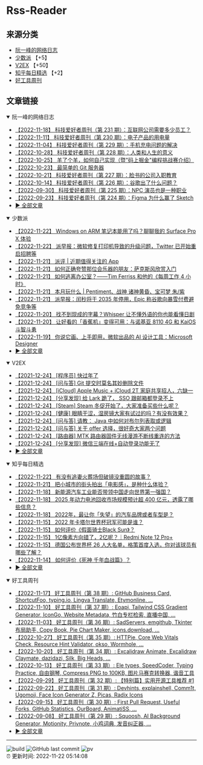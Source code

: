 # Rss-Reader

## 来源分类

* [阮一峰的网络日志](#阮一峰的网络日志)
* [少数派](#少数派) 【+5】
* [V2EX](#V2EX) 【+50】
* [知乎每日精选](#知乎每日精选) 【+2】
* [好工具周刊](#好工具周刊)

## 文章链接

<details open>
    <summary id="阮一峰的网络日志">
     阮一峰的网络日志
    </summary>


* [【2022-11-18】 科技爱好者周刊（第 231 期）：互联网公司需要多少员工？](http://www.ruanyifeng.com/blog/2022/11/weekly-issue-231.html)
* [【2022-11-11】 科技爱好者周刊（第 230 期）：电子产品的用电量](http://www.ruanyifeng.com/blog/2022/11/weekly-issue-230.html)
* [【2022-11-04】 科技爱好者周刊（第 229 期）：手机充电问题的解决](http://www.ruanyifeng.com/blog/2022/11/weekly-issue-229.html)
* [【2022-10-28】 科技爱好者周刊（第 228 期）：人类和人生的意义](http://www.ruanyifeng.com/blog/2022/10/weekly-issue-228.html)
* [【2022-10-25】 羊了个羊，如何自己实现（暨"码上掘金"编程挑战赛介绍）](http://www.ruanyifeng.com/blog/2022/10/sheep-n-sheep.html)
* [【2022-10-23】 最简单的 Git 服务器](http://www.ruanyifeng.com/blog/2022/10/git-server.html)
* [【2022-10-21】 科技爱好者周刊（第 227 期）：脸书的公司入职教育](http://www.ruanyifeng.com/blog/2022/10/weekly-issue-227.html)
* [【2022-10-14】 科技爱好者周刊（第 226 期）：谷歌出了什么问题？](http://www.ruanyifeng.com/blog/2022/10/weekly-issue-226.html)
* [【2022-09-30】 科技爱好者周刊（第 225 期）：NPC 演员也是一种职业](http://www.ruanyifeng.com/blog/2022/09/weekly-issue-225.html)
* [【2022-09-23】 科技爱好者周刊（第 224 期）：Figma 为什么赢了 Sketch](http://www.ruanyifeng.com/blog/2022/09/weekly-issue-224.html)
* [:arrow_forward: 全部文章](data/阮一峰的网络日志.md)
</details>

<details open>
    <summary id="少数派">
     少数派
    </summary>


* [【2022-11-22】 Windows on ARM 笔记本能用了吗？聊聊我的 Surface Pro X 体验](https://sspai.com/post/76849)
* [【2022-11-22】 派早报：微软修复打印机导致的升级问题，Twitter 已开始重启招聘等](https://sspai.com/post/76926)
* [【2022-11-21】 派评 | 近期值得关注的 App](https://sspai.com/post/76918)
* [【2022-11-21】 如何正确夸赞那位会乐器的朋友：萨克斯风欣赏入门](https://sspai.com/post/76915)
* [【2022-11-21】 如何逃离办公室？——Tim Ferriss 和他的《每周工作 4 小时》](https://sspai.com/prime/story/vol1-four-hour-work-week)
* [【2022-11-21】 本月玩什么 | Pentiment、战神 诸神黄昏、宝可梦 朱/紫](https://sspai.com/post/76900)
* [【2022-11-21】 派早报：闰秒将于 2035 年停用，Epic 称谷歌向暴雪付费避免竞争等](https://sspai.com/post/76903)
* [【2022-11-20】 找不到现成的字幕？Whisper 让不懂外语的你也能看懂日剧](https://sspai.com/post/76899)
* [【2022-11-20】 让好看的「香蕉机」变得可用：与诺基亚 8110 4G 和 KaiOS 斗智斗勇](https://sspai.com/post/76898)
* [【2022-11-19】 你说它画、上手即用，微软出品的 AI 设计工具：Microsoft Designer](https://sspai.com/post/76895)
* [:arrow_forward: 全部文章](data/少数派.md)
</details>

<details open>
    <summary id="V2EX">
     V2EX
    </summary>


* [【2021-12-24】 [程序员] 快过年了](https://www.v2ex.com/t/824201)
* [【2021-12-24】 [问与答] Git 提交时莫名其妙删除文件](https://www.v2ex.com/t/824200)
* [【2021-12-24】 [iCloud] Apple Music + iCloud 2T 家庭共享招人，六缺一](https://www.v2ex.com/t/824199)
* [【2021-12-24】 [分享发现] 给 Lark 跪了， SSO 跟邮箱都登录不上](https://www.v2ex.com/t/824198)
* [【2021-12-24】 [Steam] Steam 冬促开始了，大家准备买些什么呢？](https://www.v2ex.com/t/824197)
* [【2021-12-24】 [健康] 眼睛干涩，湿房镜大家有试过的吗？有没有效果？](https://www.v2ex.com/t/824196)
* [【2021-12-24】 [问与答] 请教： Java 中如何对布尔列表取或逻辑](https://www.v2ex.com/t/824194)
* [【2021-12-24】 [问与答] 关于 offer 选择，很好奇大家两个问题](https://www.v2ex.com/t/824192)
* [【2021-12-24】 [路由器] MTK 路由器固件无线漫游不断线重连的方法](https://www.v2ex.com/t/824191)
* [【2021-12-24】 [分享发现] 微信三端在线+自动登录功能无了](https://www.v2ex.com/t/824190)
* [:arrow_forward: 全部文章](data/V2EX.md)
</details>

<details open>
    <summary id="知乎每日精选">
     知乎每日精选
    </summary>


* [【2022-11-22】 有没有追妻火葬场但破镜没重圆的故事？](http://www.zhihu.com/question/497122453/answer/2738463953?utm_campaign=rss&utm_medium=rss&utm_source=rss&utm_content=title)
* [【2022-11-21】 把小城市的街头拍出「电影感」，是种什么体验？](http://www.zhihu.com/question/567250476/answer/2767740253?utm_campaign=rss&utm_medium=rss&utm_source=rss&utm_content=title)
* [【2022-11-18】 新能源汽车工业能否带领中国走向世界第一强国？](http://www.zhihu.com/question/515337233/answer/2756568238?utm_campaign=rss&utm_medium=rss&utm_source=rss&utm_content=title)
* [【2022-11-18】 2025 年动力电池回收市场规模预计超 400 亿元，透露了哪些信息？](http://www.zhihu.com/question/543591712/answer/2751572021?utm_campaign=rss&utm_medium=rss&utm_source=rss&utm_content=title)
* [【2022-11-18】 2022年，最让你「失望」的汽车品牌或者车型是？](http://www.zhihu.com/question/563746375/answer/2740822158?utm_campaign=rss&utm_medium=rss&utm_source=rss&utm_content=title)
* [【2022-11-15】 2022 年卡塔尔世界杯冠军可能是谁？](http://www.zhihu.com/question/510506351/answer/2750342659?utm_campaign=rss&utm_medium=rss&utm_source=rss&utm_content=title)
* [【2022-11-15】 如何评价《假面骑士Black Sun》？](http://www.zhihu.com/question/494129001/answer/2738226815?utm_campaign=rss&utm_medium=rss&utm_source=rss&utm_content=title)
* [【2022-11-15】 1亿像素方向错了，2亿呢？｜Redmi Note 12 Pro+](http://zhuanlan.zhihu.com/p/583455065?utm_campaign=rss&utm_medium=rss&utm_source=rss&utm_content=title)
* [【2022-11-15】 德国公布世界杯 26 人大名单，格策首度入选，你对该球员有哪些了解？](http://www.zhihu.com/question/565852485/answer/2757321596?utm_campaign=rss&utm_medium=rss&utm_source=rss&utm_content=title)
* [【2022-11-14】 如何评价《死神 千年血战篇》？](http://www.zhihu.com/question/322966257/answer/2754420406?utm_campaign=rss&utm_medium=rss&utm_source=rss&utm_content=title)
* [:arrow_forward: 全部文章](data/知乎每日精选.md)
</details>

<details open>
    <summary id="好工具周刊">
     好工具周刊
    </summary>


* [【2022-11-17】 好工具周刊（第 38 期）: GitHub Business Card, ShortcutFoo, typing.io, Lingva Translate, Etymonline, ...](https://bestxtools.zhubai.love/posts/2204976619335163904)
* [【2022-11-10】 好工具周刊（第 37 期）: Eoapi, Tailwind CSS Gradient Generator, IconGo, Website Metadata, 竹白专栏检索, 直播中国, ...](https://bestxtools.zhubai.love/posts/2202403256725368832)
* [【2022-11-03】 好工具周刊（第 36 期）: SadServers, emgithub, Tkinter 布局助手, Copy Book, Pie Chart Maker, icons.download, ...](https://bestxtools.zhubai.love/posts/2199869505734766592)
* [【2022-10-27】 好工具周刊（第 35 期）: HTTPie, Core Web Vitals Check, Resource Hint Validator, okso, Wormhole, ...](https://bestxtools.zhubai.love/posts/2197355853403787264)
* [【2022-10-20】 好工具周刊（第 34 期）: Excalidraw Animate, Excalidraw Claymate, dazidazi, Silk, Big Heads, ...](https://bestxtools.zhubai.love/posts/2194796415966781440)
* [【2022-10-13】 好工具周刊（第 33 期）: Ele types, SpeedCoder, Typing Practice, 自由钢琴, Compress PNG to 100KB, 图片马赛克转换器, 谐音工具](https://bestxtools.zhubai.love/posts/2192281020718419968)
* [【2022-09-29】 好工具周刊（第 32 期）: 【特别篇】实用开源工具推荐 #1](https://bestxtools.zhubai.love/posts/2187203672369479680)
* [【2022-09-22】 好工具周刊（第 31 期）: Devhints, explainshell, Comm1t, Ugomoji, Face Icon Generator Z, Picas, Radix Icons](https://bestxtools.zhubai.love/posts/2184646951055171584)
* [【2022-09-15】 好工具周刊（第 30 期）: First Pull Request, Useful Forks, GitHub Statistics, OurBoard, AnimatiSS, ...](https://bestxtools.zhubai.love/posts/2182124891627585536)
* [【2022-09-08】 好工具周刊（第 29 期）: Squoosh, AI Background Generator, Motionity, Privnote, 小鸡词典, 发音纠正器, ...](https://bestxtools.zhubai.love/posts/2179567147990081536)
* [:arrow_forward: 全部文章](data/好工具周刊.md)
</details>


---

![build](https://github.com/LikaiLee/rss-reader/workflows/rss%20reader/badge.svg)
![GitHub last commit](https://img.shields.io/github/last-commit/likailee/rss-reader)
![pv](https://pageview.vercel.app/?github_user=likailee) <br>
:alarm_clock: 更新时间: 2022-11-22 05:14:08